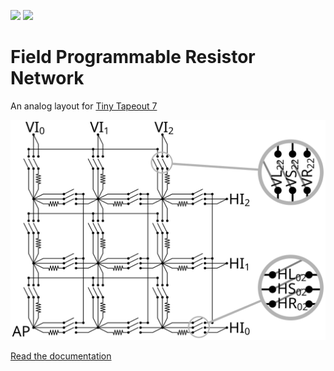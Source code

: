 ![](../../workflows/gds/badge.svg) ![](../../workflows/docs/badge.svg)

# Field Programmable Resistor Network

An analog layout for [Tiny Tapeout 7](https://tinytapeout.com/runs/tt07/)

![Circuit diagram](docs/circuit.svg)

[Read the documentation](docs/info.md)
